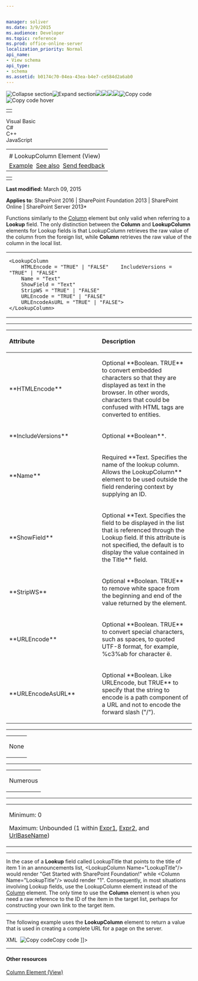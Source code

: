 ```yaml
---


manager: soliver
ms.date: 3/9/2015
ms.audience: Developer
ms.topic: reference
ms.prod: office-online-server
localization_priority: Normal
api_name:
- View schema
api_type:
- schema
ms.assetid: b0174c70-04ea-43ea-b4e7-ce584d2a6ab0
---
```


![Collapse
section](../icons/collapse_all.gif "Collapse section")![Expand
section](../icons/expand_all.gif "Expand section")![](../icons/collapse_all.gif)![](../icons/expand_all.gif)![](../icons/dropdown.gif)![](../icons/dropdownHover.gif)![Copy
code](../icons/copycode.gif "Copy code")![Copy code
hover](../icons/copycodeHighlight.gif "Copy code hover")
<table>
<tbody>
<tr class="odd">
<td align="left"></td>
</tr>
</tbody>
</table>

Visual Basic  
C\#  
C++  
JavaScript  

<table>
<tbody>
<tr class="odd">
<td align="left"><span id="runningHeaderText"></span></td>
</tr>
<tr class="even">
<td align="left"># LookupColumn Element (View)</td>
</tr>
<tr class="odd">
<td align="left"><a href="#exampleToggle">Example</a>  <a href="#seeAlsoToggle">See also</a>  <span id="headfeedbackarea" class="feedbackhead"><a href="javascript:SubmitFeedback(&#39;docthis@Microsoft.com&#39;,&#39;&#39;,&#39;&#39;,&#39;&#39;,&#39;1.0.18082.1225&#39;,&#39;%0\dThank%20you%20for%20your%20feedback.%20The%20developer%20writing%20teams%20use%20your%20feedback%20to%20improve%20documentation.%20While%20we%20are%20reviewing%20your%20feedback,%20we%20may%20send%20you%20e-mail%20to%20ask%20for%20clarification%20or%20feedback%20on%20a%20solution.%20We%20do%20not%20use%20your%20e-mail%20address%20for%20any%20other%20purpose%20and%20we%20delete%20it%20after%20we%20finish%20our%20review.%0\AFor%20further%20information%20about%20the%20privacy%20policies%20of%20Microsoft,%20please%20see%20http://privacy.microsoft.com/en-us/default.aspx.%0\A%0\d&#39;,&#39;Customer%20feedback&#39;);">Send feedback</a></span></td>
</tr>
</tbody>
</table>

<table>
<colgroup>
<col width="100%" />
</colgroup>
<tbody>
<tr class="odd">
<td align="left"></td>
</tr>
</tbody>
</table>

**Last modified:** March 09, 2015

**Applies to**: SharePoint 2016 | SharePoint Foundation 2013 |
SharePoint Online | SharePoint Server 2013*

Functions similarly to the
[Column](column-element-view.htm) element but only
valid when referring to a **Lookup** field. The
only distinction between the **Column** and
**LookupColumn** elements for <span
class="keyword">Lookup</span> fields is that <span
class="keyword">LookupColumn</span> retrieves the raw value of the
column from the foreign list, while **Column**
retrieves the raw value of the column in the local list.

<span codelanguage="other"></span>
<table>
<colgroup>
<col width="100%" />
</colgroup>
<tbody>
<tr class="odd">
<td align="left"><pre><code>&lt;LookupColumn
    HTMLEncode = &quot;TRUE&quot; | &quot;FALSE&quot;    IncludeVersions = &quot;TRUE&quot; | &quot;FALSE&quot; 
    Name = &quot;Text&quot;
    ShowField = &quot;Text&quot;
    StripWS = &quot;TRUE&quot; | &quot;FALSE&quot;
    URLEncode = &quot;TRUE&quot; | &quot;FALSE&quot;
    URLEncodeAsURL = &quot;TRUE&quot; | &quot;FALSE&quot;&gt;
&lt;/LookupColumn&gt;</code></pre></td>
</tr>
</tbody>
</table>


-----------------------------------------------------------------------------------------------------------------------------------------------------------------------------------------------

<table>
<colgroup>
<col width="50%" />
<col width="50%" />
</colgroup>
<thead>
<tr class="header">
<th align="left"><p>Attribute</p></th>
<th align="left"><p>Description</p></th>
</tr>
</thead>
<tbody>
<tr class="odd">
<td align="left"><p>**HTMLEncode**</p></td>
<td align="left"><p>Optional **Boolean</span>. <span class="keyword">TRUE** to convert embedded characters so that they are displayed as text in the browser. In other words, characters that could be confused with HTML tags are converted to entities.</p></td>
</tr>
<tr class="even">
<td align="left"><p>**IncludeVersions**</p></td>
<td align="left"><p>Optional **Boolean**.</p></td>
</tr>
<tr class="odd">
<td align="left"><p>**Name**</p></td>
<td align="left"><p>Required **Text</span>. Specifies the name of the lookup column. Allows the <span class="keyword">LookupColumn** element to be used outside the field rendering context by supplying an ID.</p></td>
</tr>
<tr class="even">
<td align="left"><p>**ShowField**</p></td>
<td align="left"><p>Optional **Text</span>. Specifies the field to be displayed in the list that is referenced through the <span class="keyword">Lookup</span> field. If this attribute is not specified, the default is to display the value contained in the <span class="keyword">Title** field.</p></td>
</tr>
<tr class="odd">
<td align="left"><p>**StripWS**</p></td>
<td align="left"><p>Optional **Boolean</span>. <span class="keyword">TRUE** to remove white space from the beginning and end of the value returned by the element.</p></td>
</tr>
<tr class="even">
<td align="left"><p>**URLEncode**</p></td>
<td align="left"><p>Optional **Boolean</span>. <span class="keyword">TRUE** to convert special characters, such as spaces, to quoted UTF-8 format, for example, %c3%ab for character ë.</p></td>
</tr>
<tr class="odd">
<td align="left"><p>**URLEncodeAsURL**</p></td>
<td align="left"><p>Optional **Boolean</span>. Like <span class="keyword">URLEncode</span>, but <span class="keyword">TRUE** to specify that the string to encode is a path component of a URL and not to encode the forward slash (&quot;/&quot;).</p></td>
</tr>
</tbody>
</table>


---------------------------------------------------------------------------------------------------------------------------------------------------------------------------------------------------

<table>
<colgroup>
<col width="100%" />
</colgroup>
<tbody>
<tr class="odd">
<td align="left"><p>None</p></td>
</tr>
</tbody>
</table>


----------------------------------------------------------------------------------------------------------------------------------------------------------------------------------------------------

<table>
<colgroup>
<col width="100%" />
</colgroup>
<tbody>
<tr class="odd">
<td align="left"><p>Numerous</p></td>
</tr>
</tbody>
</table>


------------------------------------------------------------------------------------------------------------------------------------------------------------------------------------------------

<table>
<colgroup>
<col width="100%" />
</colgroup>
<tbody>
<tr class="odd">
<td align="left"><p>Minimum: 0</p>
<p>Maximum: Unbounded (1 within <a href="expr1-element-view.htm">Expr1</a>, <a href="expr2-element-view.htm">Expr2</a>, and <a href="urlbasename-element-view.htm">UrlBaseName</a>)</p></td>
</tr>
</tbody>
</table>


----------------------------------------------------------------------------------------------------------------------------------------------------------------------------------------------------------------------------

In the case of a **Lookup** field called
LookupTitle that points to the title of item 1 in an announcements list,
<span class="code">\<LookupColumn Name="LookupTitle"/\></span> would
render "Get Started with SharePoint Foundation!" while <span
class="code">\<Column Name="LookupTitle"/\></span> would render "1".
Consequently, in most situations involving <span
class="keyword">Lookup</span> fields, use the <span
class="keyword">LookupColumn</span> element instead of the
[Column](column-element-view.htm) element. The only
time to use the **Column** element is when you
need a raw reference to the ID of the item in the target list, perhaps
for constructing your own link to the target item.


------------------------------------------------------------------------------------------------------------------------------------------------------------------------------------------

The following example uses the **LookupColumn**
element to return a value that is used in creating a complete URL for a
page on the server.

<span codelanguage="xmlLang"></span>
XML 
<span class="copyCode" onclick="CopyCode(this)"
onkeypress="CopyCode_CheckKey(this, event)"
onmouseover="ChangeCopyCodeIcon(this)"
onmouseout="ChangeCopyCodeIcon(this)" tabindex="0">![Copy
code](../icons/copycode.gif "Copy code")Copy code</span>
    <HTML><![CDATA[ <a href="  ]]></HTML>
    <HttpHost URLEncodeAsURL="TRUE" />
    <LookupColumn URLEncodeAsURL="TRUE" />
    <HTML><![CDATA[ ">  ]]></HTML>


-------------------------------------------------------------------------------------------------------------------------------------------------------------------------------------------

#### Other resources

<span sdata="link">[Column Element
(View)](column-element-view.htm)</span>








